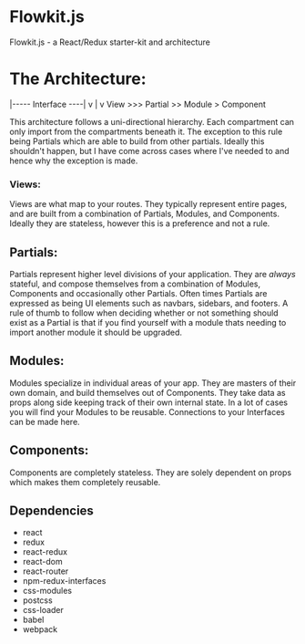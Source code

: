 # Flowkit.js
Flowkit.js - a React/Redux starter-kit and architecture

# The Architecture:

 |----- Interface ----|
 v          |         v
View >>> Partial >> Module > Component

This architecture follows a uni-directional hierarchy. Each compartment can only import from the compartments beneath it. The exception to this rule being Partials which are able to build from other partials. Ideally this shouldn't happen, but I have come across cases where I've needed to and hence why the exception is made.

### Views:
Views are what map to your routes. They typically represent entire pages, and are built from a combination of Partials, Modules, and Components. Ideally they are stateless, however this is a preference and not a rule.

## Partials:
Partials represent higher level divisions of your application. They are *always* stateful, and compose themselves from a combination of Modules, Components and occasionally other Partials. Often times Partials are expressed as being UI elements such as navbars, sidebars, and footers. A rule of thumb to follow when deciding whether or not something should exist as a Partial is that if you find yourself with a module thats needing to import another module it should be upgraded.

## Modules:
Modules specialize in individual areas of your app. They are masters of their own domain, and build themselves out of Components. They take data as props along side keeping track of their own internal state. In a lot of cases you will find your Modules to be reusable. Connections to your Interfaces can be made here.

## Components:
Components are completely stateless. They are solely dependent on props which makes them completely reusable.

## Dependencies
- react
- redux
- react-redux
- react-dom
- react-router
- npm-redux-interfaces
- css-modules
- postcss
- css-loader
- babel
- webpack

